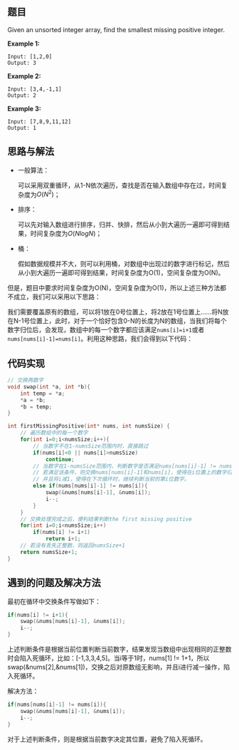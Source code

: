 ## 题目

Given an unsorted integer array, find the smallest missing positive integer.

**Example 1:**

```
Input: [1,2,0]
Output: 3
```

**Example 2:**

```
Input: [3,4,-1,1]
Output: 2
```

**Example 3:**

```
Input: [7,8,9,11,12]
Output: 1
```

## 思路与解法

- 一般算法：

  可以采用双重循环，从1-N依次遍历，查找是否在输入数组中存在过，时间复杂度为$O(N^2)$；

- 排序：

  可以先对输入数组进行排序，归并、快排，然后从小到大遍历一遍即可得到结果，时间复杂度为$O(NlogN)$；

- 桶：

  假如数据规模并不大，则可以利用桶，对数组中出现过的数字进行标记，然后从小到大遍历一遍即可得到结果，时间复杂度为O(1)，空间复杂度为O(N)。

但是，题目中要求时间复杂度为O(N)，空间复杂度为O(1)，所以上述三种方法都不成立，我们可以采用以下思路：

我们需要覆盖原有的数组，可以将1放在0号位置上，将2放在1号位置上……将N放在N-1号位置上，此时，对于一个恰好包含0-N的长度为N的数组，当我们将每个数字归位后，会发现，数组中的每一个数字都应该满足`nums[i]=i+1`或者`nums[nums[i]-1]=nums[i]`。利用这种思路，我们会得到以下代码：

## 代码实现

```C
// 交换两数字
void swap(int *a, int *b){
    int temp = *a;
    *a = *b;
    *b = temp;
}

int firstMissingPositive(int* nums, int numsSize) {
    // 遍历数组中的每一个数字
    for(int i=0;i<numsSize;i++){
        // 当数字不在1-numsSize范围内时，直接跳过
        if(nums[i]<0 || nums[i]>numsSize)
            continue;
        // 当数字在1-numsSize范围内，判断数字是否满足nums[nums[i]-1] != nums[i]
        // 若满足该条件，则交换nums[nums[i]-1]和nums[i]，使得在i位置上的数字归位
        // 并且将i减1，使得在下次循环时，继续判断当前的第i位数字。
        else if(nums[nums[i]-1] != nums[i]){
            swap(&nums[nums[i]-1], &nums[i]);
            i--;
        }
    }
    // 交换处理完成之后，便利结果判断the first missing positive
    for(int i=0;i<numsSize;i++)
        if(nums[i] != i+1)
            return i+1;
    // 若没有丢失正整数，则返回numsSize+1
    return numsSize+1;
}
```

## 遇到的问题及解决方法

最初在循环中交换条件写做如下：

```c
if(nums[i] != i+1){
	swap(&nums[nums[i]-1], &nums[i]);
	i--;
}
```

上述判断条件是根据当前位置判断当前数字，结果发现当数组中出现相同的正整数时会陷入死循环，比如：[-1,3,3,4,5]。当i等于1时，nums[1] != 1+1，所以swap(&nums[2],&nums[1])，交换之后对原数组无影响，并且i进行减一操作，陷入死循环。

解决方法：

```c
if(nums[nums[i]-1] != nums[i]){
	swap(&nums[nums[i]-1], &nums[i]);
	i--;
}
```

对于上述判断条件，则是根据当前数字决定其位置，避免了陷入死循环。